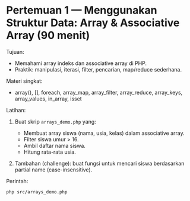 # Pertemuan 1 — Menggunakan Struktur Data: Array & Associative Array (90 menit)

Tujuan:
- Memahami array indeks dan associative array di PHP.
- Praktik: manipulasi, iterasi, filter, pencarian, map/reduce sederhana.

Materi singkat:
- array(), [], foreach, array_map, array_filter, array_reduce, array_keys, array_values, in_array, isset

Latihan:
1. Buat skrip `arrays_demo.php` yang:
   - Membuat array siswa (nama, usia, kelas) dalam associative array.
   - Filter siswa umur > 16.
   - Ambil daftar nama siswa.
   - Hitung rata-rata usia.

2. Tambahan (challenge): buat fungsi untuk mencari siswa berdasarkan partial name (case-insensitive).

Perintah:
```bash
php src/arrays_demo.php
```
